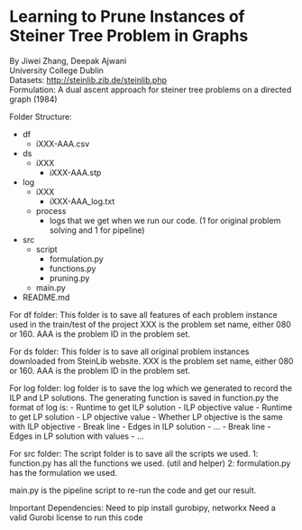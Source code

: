 # Learning to Prune Instances of Steiner Tree Problem in Graphs
By Jiwei Zhang, Deepak Ajwani  
University College Dublin  
Datasets: http://steinlib.zib.de/steinlib.php  
Formulation: A dual ascent approach for steiner tree problems on a directed graph (1984)  

Folder Structure:
- df 
    - iXXX-AAA.csv
- ds
    - iXXX
        - iXXX-AAA.stp
- log
    - iXXX
        - iXXX-AAA_log.txt
    - process
        - logs that we get when we run our code. (1 for original problem solving and 1 for pipeline)
- src
    - script
        - formulation.py
        - functions.py
        - pruning.py
    - main.py
- README.md

For df folder:
    This folder is to save all features of each problem instance used in the train/test of the project
    XXX is the problem set name, either 080 or 160.
    AAA is the problem ID in the problem set.

For ds folder:
    This folder is to save all original problem instances downloaded from SteinLib website. 
    XXX is the problem set name, either 080 or 160.
    AAA is the problem ID in the problem set.

For log folder:
    log folder is to save the log which we generated to record the ILP and LP solutions.
    The generating function is saved in function.py
    the format of log is:
        - Runtime to get ILP solution
        - ILP objective value
        - Runtime to get LP solution
        - LP objective value
        - Whether LP objective is the same with ILP objective
        - Break line
        - Edges in ILP solution
        - ...
        - Break line
        - Edges in LP solution with values
        - ...

For src folder:
    The script folder is to save all the scripts we used.
        1: function.py has all the functions we used. (util and helper)
        2: formulation.py has the formulation we used.

main.py is the pipeline script to re-run the code and get our result.

Important Dependencies:
        Need to pip install gurobipy, networkx
        Need a valid Gurobi license to run this code


